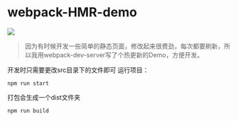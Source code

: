 # webpack-HMR-demo

![](https://img.shields.io/badge/xlupc-fortunate-brightgreen.svg)

> 因为有时候开发一些简单的静态页面，修改起来很费劲，每次都要刷新，所以我用webpack-dev-server写了个热更新的Demo，方便开发。

开发时只需要更改src目录下的文件即可
运行项目：
```
npm run start
```
打包会生成一个dist文件夹
```
npm run build
```
